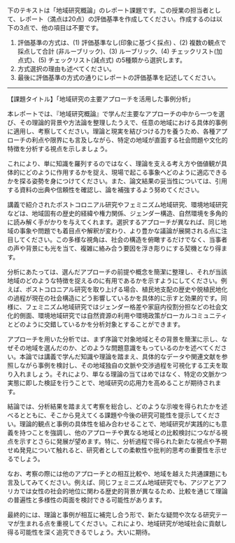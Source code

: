 下のテキストは「地域研究概論」のレポート課題です。この授業の担当者として、レポート（満点は20点）の評価基準を作成してください。作成するのは以下の3点で、他の項目は不要です。

1. 評価基準の方式は、(1) 評価基準なし(印象に基づく採点) 、(2) 複数の観点で採点して合計  (非ルーブリック)、(3) ルーブリック、(4) チェックリスト(加点式)、(5) チェックリスト(減点式) の5種類から選択します。
2. 方式選択の理由も述べてください。
3. 最後に評価基準の方式の通りにレポートの評価基準を記述してください。

---------------------------------------
【課題タイトル】「地域研究の主要アプローチを活用した事例分析」

本レポートでは、『地域研究概論』で学んだ主要なアプローチの中から一つを選び、その理論的背景や方法論を整理したうえで、任意の地域における具体的事例に適用し、考察してください。理論と現実を結びつける力を養うため、各種アプローチの利点や限界にも言及しながら、特定の地域が直面する社会問題や文化的特徴を分析する視点を示しましょう。

これにより、単に知識を羅列するのではなく、理論を支える考え方や価値観が具体的にどのように作用するかを捉え、現場で起こる事象へどのように適応できるかを探る姿勢を身につけてください。また、論文結果の妥当性については、引用する資料の出典や信頼性を確認し、論を補強するよう努めてください。

講義で紹介されたポストコロニアル研究やフェミニズム地域研究、環境地域研究などは、地域固有の歴史的経緯や権力関係、ジェンダー構造、自然環境を多角的に読み解く手がかりを与えてくれます。選択するアプローチが異なれば、同じ地域の事象や問題でも着目点や解釈が変わり、より豊かな議論が展開される点に注目してください。この多様な視角は、社会の構造を俯瞰するだけでなく、当事者の声や背景にも光を当て、複雑に絡み合う要因を浮き彫りにする契機となり得ます。

分析にあたっては、選んだアプローチの前提や概念を簡潔に整理し、それが当該地域のどのような特徴を捉えるのに有用であるかを示すようにしてください。例えば、ポストコロニアル研究を取り上げる場合、植民地支配の歴史や脱植民地化の過程が現在の社会構造にどう影響しているかを具体的に示すと効果的です。同様に、フェミニズム地域研究ではジェンダー格差や家庭内役割分担などの社会文化的側面、環境地域研究では自然資源の利用や環境政策がローカルコミュニティとどのように交錯しているかを分析対象とすることができます。

アプローチを用いた分析では、まず序論で対象地域とその背景を簡潔に示し、なぜその地域を選んだのか、どのような問題意識をもっているのかを述べてください。本論では講義で学んだ知識や理論を踏まえ、具体的なデータや関連文献を参照しながら事例を検討し、その地域独自の文脈や交渉過程を可視化する工夫を取り入れましょう。それにより、単なる理論の当てはめではなく、特定の文脈かつ実態に即した検証を行うことで、地域研究の応用力を高めることが期待されます。

結論では、分析結果を踏まえて考察を総合し、どのような示唆を得られたかを述べるとともに、そこから見えてくる課題や今後の研究可能性を提示してください。理論的観点と事例の具体性を組み合わせることで、地域研究が実践的にも意義を持つことを強調し、他のアプローチや異なる地域との比較検討につながる視点を示すとさらに発展が望めます。特に、分析過程で得られた新たな視点や予期せぬ発見について触れると、研究者としての柔軟性や批判的思考の重要性を示せるでしょう。

なお、考察の際には他のアプローチとの相互比較や、地域を越えた共通課題にも言及してみてください。例えば、同じフェミニズム地域研究でも、アジアとアフリカでは女性の社会的地位に関わる歴史的背景が異なるため、比較を通じて理論の普遍性と多様性の両面を検討できる可能性があります。

最終的には、理論と事例が相互に補完し合う形で、新たな疑問や次なる研究テーマが生まれる点を重視してください。これにより、地域研究が地域社会に貢献し得る可能性を深く追究できるでしょう。大いに期待。